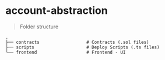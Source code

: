 # account-abstraction

> Folder structure

    .
    ├── contracts                  # Contracts (.sol files)
    ├── scripts                    # Deploy Scripts (.ts files)
    └── frontend                   # Frontend - UI
